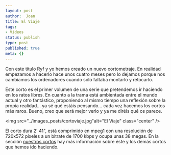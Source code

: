 ```yaml
---
layout: post
author:  Joan
title: El Viaje
tags:
- Videos
status: publish
type: post
published: true
meta: {}
---
```

Con este título Ryf y yo hemos creado un nuevo cortometraje. En realidad empezamos a hacerlo hace unos cuatro meses pero lo dejamos porque nos cambiamos los ordenadores cuando sólo faltaba montarlo y retocarlo.

Este corto es el primer volumen de una serie que pretendemos ir haciendo en los ratos libres. En cuanto a la trama está ambientada entre el mundo actual y otro fantástico, proponiendo al mismo tiempo una reflexión sobre la propia realidad... ya sé qué estáis pensando... cada vez hacemos los cortos más raros. Bueno, creo que será mejor verlo y ya me diréis qué os parece.

<img src="../images_posts/cortoviaje.jpg"alt="El Viaje" class="center" />

El corto dura  2' 41", está comprimido en mpeg1 con una resolución de 720x572 píxeles a un bitrate de 1700 kbps y ocupa unas 38 megas. En la sección <a href="/cortos.php">nuestros cortos</a> hay más información sobre éste y los demás cortos que hemos ido haciendo.


